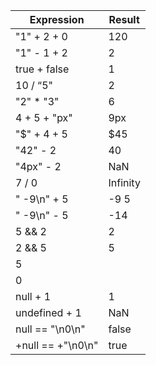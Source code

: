 | Expression        | Result           |
| ----------------- | ---------------- |
| "1" + 2 + 0       | 120              |
| "1" - 1 + 2       | 2                |
| true + false      | 1                |
| 10 / “5"          | 2                |
| "2" * "3"         | 6                |
| 4 + 5 + "px"      | 9px              |
| "$" + 4 + 5       | $45              |
| "42" - 2          | 40               |
| "4px" - 2         | NaN              |
| 7 / 0             | Infinity         |
| " -9\n" + 5       | -9 5             |
| " -9\n" - 5       | -14              |
| 5 && 2            | 2                |
| 2 && 5            | 5                |
| 5 || 0            | 5                |
| 0 || 5            | 5                |
| null + 1          | 1                |
| undefined + 1     | NaN              |
| null == "\n0\n"   | false            |
| +null == +"\n0\n" | true             |